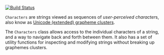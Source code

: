 [![Build Status](https://travis-ci.org/dart-lang/characters.svg?branch=master)](https://travis-ci.org/dart-lang/characters)

`Characters` are strings viewed as sequences of *user-perceived character*s,
also know as [Unicode (extended) grapheme clusters](https://unicode.org/reports/tr29/#Grapheme_Cluster_Boundaries).

The `Characters` class allows access to the individual characters of a string,
and a way to navigate back and forth between them.
It also has a set of utility functions for inspecting and modifying strings
without breaking up graphemes clusters.

